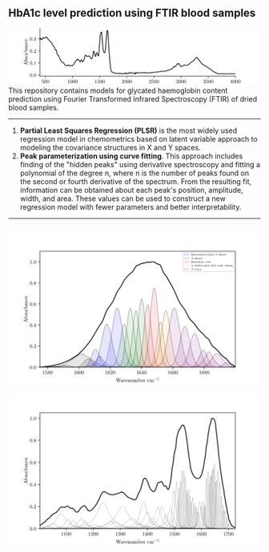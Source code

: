 ##  HbA1c level prediction using FTIR blood samples
![](figures/before_preproc.png)
This repository contains models for glycated haemoglobin content prediction using Fourier Transformed Infrared Spectroscopy (FTIR) of dried blood samples.

---
1) **Partial Least Squares Regression (PLSR)** is the most widely used regression model in chemometrics based on latent variable approach to modeling the covariance structures in X and Y spaces.
2) **Peak parameterization using curve fitting**. This approach includes finding of the "hidden peaks" using derivative spectroscopy and fitting a polynomial of the degree n, where n is the number of peaks found on the second or fourth derivative of the spectrum. From the resulting fit, information can be obtained about each peak's position, amplitude, width, and area. These values can be used to construct a new regression model with fewer parameters and better interpretability.
---
![](figures/amide1.png)
---
![](figures/fit.png)